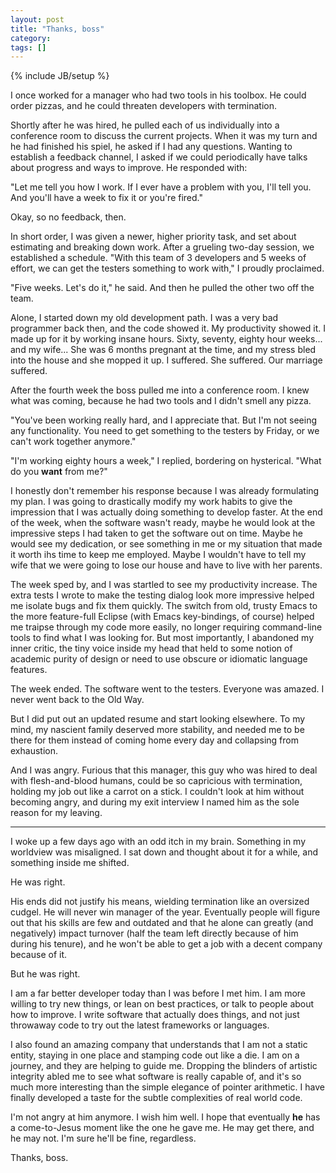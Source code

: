 ```yaml
---
layout: post
title: "Thanks, boss"
category: 
tags: []
---
```

{% include JB/setup %}

I once worked for a manager who had two tools in his toolbox. He could order pizzas, and he could threaten developers with termination.

Shortly after he was hired, he pulled each of us individually into a conference room to discuss the current projects. When it was my turn and he had finished his spiel, he asked if I had any questions. Wanting to establish a feedback channel, I asked if we could periodically have talks about progress and ways to improve. He responded with:

"Let me tell you how I work. If I ever have a problem with you, I'll tell you. And you'll have a week to fix it or you're fired."

Okay, so no feedback, then.

In short order, I was given a newer, higher priority task, and set about estimating and breaking down work. After a grueling two-day session, we established a schedule. "With this team of 3 developers and 5 weeks of effort, we can get the testers something to work with," I proudly proclaimed.

"Five weeks. Let's do it," he said. And then he pulled the other two off the team.

Alone, I started down my old development path. I was a very bad programmer back then, and the code showed it. My productivity showed it. I made up for it by working insane hours. Sixty, seventy, eighty hour weeks... and my wife... She was 6 months pregnant at the time, and my stress bled into the house and she mopped it up. I suffered. She suffered. Our marriage suffered.

After the fourth week the boss pulled me into a conference room. I knew what was coming, because he had two tools and I didn't smell any pizza.

"You've been working really hard, and I appreciate that. But I'm not seeing any functionality. You need to get something to the testers by Friday, or we can't work together anymore."

"I'm working eighty hours a week," I replied, bordering on hysterical. "What do you **want** from me?"

I honestly don't remember his response because I was already formulating my plan. I was going to drastically modify my work habits to give the impression that I was actually doing something to develop faster. At the end of the week, when the software wasn't ready, maybe he would look at the impressive steps I had taken to get the software out on time. Maybe he would see my dedication, or see something in me or my situation that made it worth ihs time to keep me employed. Maybe I wouldn't have to tell my wife that we were going to lose our house and have to live with her parents.

The week sped by, and I was startled to see my productivity increase. The extra tests I wrote to make the testing dialog look more impressive helped me isolate bugs and fix them quickly. The switch from old, trusty Emacs to the more feature-full Eclipse (with Emacs key-bindings, of course) helped me traipse through my code more easily, no longer requiring command-line tools to find what I was looking for. But most importantly, I abandoned my inner critic, the tiny voice inside my head that held to some notion of academic purity of design or need to use obscure or idiomatic language features.

The week ended. The software went to the testers. Everyone was amazed. I never went back to the Old Way.

But I did put out an updated resume and start looking elsewhere. To my mind, my nascient family deserved more stability, and needed me to be there for them instead of coming home every day and collapsing from exhaustion.

And I was angry. Furious that this manager, this guy who was hired to deal with flesh-and-blood humans, could be so capricious with termination, holding my job out like a carrot on a stick. I couldn't look at him without becoming angry, and during my exit interview I named him as the sole reason for my leaving.

------

I woke up a few days ago with an odd itch in my brain. Something in my worldview was misaligned. I sat down and thought about it for a while, and something inside me shifted.

He was right.

His ends did not justify his means, wielding termination like an oversized cudgel. He will never win manager of the year. Eventually people will figure out that his skills are few and outdated and that he alone can greatly (and negatively) impact turnover (half the team left directly because of him during his tenure), and he won't be able to get a job with a decent company because of it.

But he was right.

I am a far better developer today than I was before I met him. I am more willing to try new things, or lean on best practices, or talk to people about how to improve. I write software that actually does things, and not just throwaway code to try out the latest frameworks or languages.

I also found an amazing company that understands that I am not a static entity, staying in one place and stamping code out like a die. I am on a journey, and they are helping to guide me. Dropping the blinders of artistic integrity abled me to see what software is really capable of, and it's so much more interesting than the simple elegance of pointer arithmetic. I have finally developed a taste for the subtle complexities of real world code.

I'm not angry at him anymore. I wish him well. I hope that eventually **he** has a come-to-Jesus moment like the one he gave me. He may get there, and he may not. I'm sure he'll be fine, regardless.

Thanks, boss.